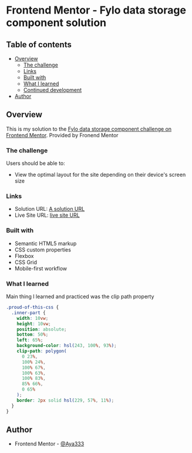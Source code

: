 # Frontend Mentor - Fylo data storage component solution

## Table of contents

- [Overview](#overview)
  - [The challenge](#the-challenge)
  - [Links](#links)
  - [Built with](#built-with)
  - [What I learned](#what-i-learned)
  - [Continued development](#continued-development)
- [Author](#author)

## Overview

This is my solution to the [Fylo data storage component challenge on Frontend Mentor](https://www.frontendmentor.io/challenges/fylo-data-storage-component-1dZPRbV5n).
Provided by Fronend Mentor

### The challenge

Users should be able to:

- View the optimal layout for the site depending on their device's screen size

### Links

- Solution URL: [A solution URL](https://github.com/Aya333/Fylo-data-storage)
- Live Site URL: [live site URL](https://aya333.github.io/Fylo-data-storage/)

### Built with

- Semantic HTML5 markup
- CSS custom properties
- Flexbox
- CSS Grid
- Mobile-first workflow

### What I learned

Main thing I learned and practiced was the clip path property

```css
.proud-of-this-css {
  .inner-part {
    width: 10vw;
    height: 10vw;
    position: absolute;
    bottom: 50%;
    left: 65%;
    background-color: hsl(243, 100%, 93%);
    clip-path: polygon(
      0 23%,
      100% 24%,
      100% 67%,
      100% 63%,
      100% 83%,
      85% 66%,
      0 65%
    );
    border: 2px solid hsl(229, 57%, 11%);
  }
}
```

## Author

- Frontend Mentor - [@Aya333](https://www.frontendmentor.io/profile/yourusername)
